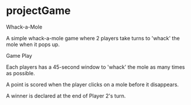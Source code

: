 # projectGame

Whack-a-Mole

  A simple whack-a-mole game where 2 players take turns to 'whack' the mole when it pops up.

Game Play

  Each players has a 45-second window to 'whack' the mole as many times as possible.

  A point is scored when the player clicks on a mole before it disappears.

  A winner is declared at the end of Player 2's turn.
